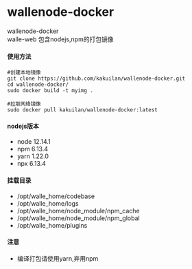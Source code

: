 # wallenode-docker
wallenode-docker  
walle-web 包含nodejs,npm的打包镜像


#### 使用方法
```shell
#创建本地镜像
git clone https://github.com/kakuilan/wallenode-docker.git
cd wallenode-docker/
sudo docker build -t myimg .

#拉取网络镜像
sudo docker pull kakuilan/wallenode-docker:latest
```

#### nodejs版本
- node  12.14.1
- npm   6.13.4
- yarn  1.22.0
- npx   6.13.4

#### 挂载目录
- /opt/walle_home/codebase
- /opt/walle_home/logs
- /opt/walle_home/node_module/npm_cache
- /opt/walle_home/node_module/npm_global
- /opt/walle_home/plugins

#### 注意
- 编译打包请使用yarn,弃用npm